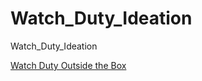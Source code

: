 # Watch_Duty_Ideation
Watch_Duty_Ideation


[Watch Duty Outside the Box](https://docs.google.com/presentation/d/1XJ6Rb9xp9LqEsibjSK_N5wDMaXNZA5Nthgxf_lpxHz8/edit?slide=id.g33606568e41_0_131#slide=id.g33606568e41_0_131)
